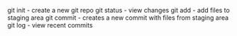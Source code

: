 git init - create a new git repo
git status - view changes
git add - add files to staging area
git commit - creates a new commit with files from staging area
git log - view recent commits
